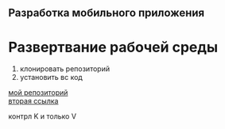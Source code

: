  ## Разработка мобильного приложения 
# Развертвание  рабочей среды 
1. клонировать репозиторий   
2. установить вс код 

[мой репозиторий](https://github.com/Khr1v/mobile)  
[вторая ссылка](https://www.google.com/search?q=vscode)


контрл K и только V 
